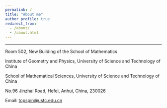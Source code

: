 ```yaml
---
permalink: /
title: "About me"
author_profile: true
redirect_from: 
  - /about/
  - /about.html
---
```

***
 Room 502, New Building of the School of Mathematics

 Institute of Geometry and Physics, University of Science and Technology of China
 
 School of Mathematical Sciences, University of Science and Technology of China  
 
 No.96 Jinzhai Road, Hefei, Anhui, China, 230026               
 
 Email: topspin@ustc.edu.cn


 

